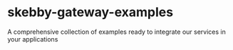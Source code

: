 # skebby-gateway-examples
A comprehensive collection of examples ready to integrate our services in your applications 
